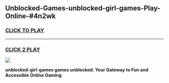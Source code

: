 
## Unblocked-Games-unblocked-girl-games-Play-Online-#4n2wk
<h3>
<a href="https://premium.freeplayer.one?title=unblocked-girl-games&ref=24F">CLICK TO PLAY</a></h3>
<hr>

<h3>
<a href="https://premium.freeplayer.one?title=unblocked-girl-games&ref=24F">CLICK 2 PLAY</a>
  
</h3>

<a href="https://premium.freeplayer.one?title=unblocked-girl-games&ref=24F/"><img src="https://clearcache.store/games.png"></a>


**unblocked-girl-games games unblocked: Your Gateway to Fun and Accessible Online Gaming**
